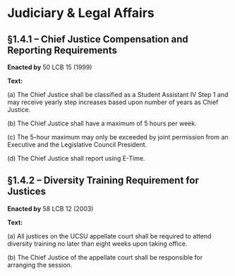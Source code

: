 # Judiciary & Legal Affairs

## §1.4.1 – Chief Justice Compensation and Reporting Requirements

**Enacted by** 50 LCB 15 (1999)

**Text:**

(a) The Chief Justice shall be classified as a Student Assistant IV Step 1 and may receive yearly step increases based upon number of years as Chief Justice.

(b) The Chief Justice shall have a maximum of 5 hours per week.

(c) The 5-hour maximum may only be exceeded by joint permission from an Executive and the Legislative Council President.

(d) The Chief Justice shall report using E-Time.


## §1.4.2 – Diversity Training Requirement for Justices

**Enacted by** 58 LCB 12 (2003)

**Text:**

(a) All justices on the UCSU appellate court shall be required to attend diversity training no later than eight weeks upon taking office.

(b) The Chief Justice of the appellate court shall be responsible for arranging the session.
